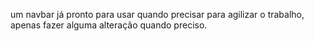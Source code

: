 um navbar já pronto para usar quando precisar para agilizar o trabalho, apenas fazer alguma alteração quando preciso.